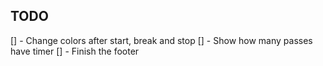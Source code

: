 ## TODO

[] - Change colors after start, break and stop
[] - Show how many passes have timer
[] - Finish the footer
